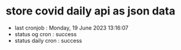 # store covid daily api as json data

- last cronjob : Monday, 19 June 2023 13:16:07
- status og cron : success
- status daily cron : success
      
      
